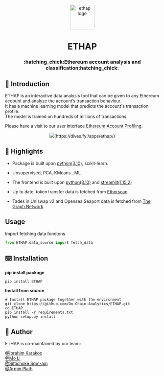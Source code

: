 <p align="center">
    <img src="https://ethereum.org/static/c48a5f760c34dfadcf05a208dab137cc/3a0ba/eth-diamond-rainbow.webp" alt="ethap logo" width=80px />
</p>
<h1 align="center">ETHAP</h1>
<h3 align="center">:hatching_chick:Ethereum account analysis and classification:hatching_chick:</h3>

    

## :bookmark_tabs: Introduction
ETHAP is an interactive data analysis tool that can be given to any Ethereum account and analyze the account’s transaction behaviour.  
It has a machine learning model that predicts the account's transaction profile.  
The model is trained on hundreds of millions of transactions.  
  
Please have a visit to our user interface [Ethereum Account Profiling](https://dives.fyi/apps/ethap/). 
<p align="center">
<img src="https://user-images.githubusercontent.com/114762620/208110911-3f005d81-6e91-4ee8-bbdc-94a71ecc9dd5.png" />(https://dives.fyi/apps/ethap/)


## :balloon: Highlights
- Package is built upon [python(3.10)](https://www.python.org/downloads/release/python-3106/), scikit-learn. 
- Unsupervised, PCA, KMeans...ML
    
    
- The frontend is built upon [python(3.10)](https://www.python.org/downloads/release/python-3106/) and [streamlit(1.15.2)](https://streamlit.io/)
- Up to date, token transfer data is fetched from [Etherscan](https://etherscan.io/)
- Tades in Uniswap v2 and Opensea Seaport data is fetched from [The Graph Network](https://thegraph.com/hosted-service)

## Usage
Import fetching data functons
```python
from ETHAP.data_source import fetch_data
```
    
    
## :keyboard: Installation
**pip install package**
```shell
pip install ETHAP
```
    
**Install from source**
```shell
# Install ETHAP package together with the environment
git clone https://github.com/On-Chain-Analytics/ETHAP.git
cd ETHAP
pip install -r requirements.txt
python setup.py install
```
    



## :moyai: Author
ETHAP is co-maintained by our team:

[@İbrahim Karakoç](https://github.com/ignatyus)  
[@Mo Li](https://github.com/molly693)  
[@Sittichoke Som-am](https://github.com/numbernard)  
[@Armin Plath](https://github.com/Armin30)  



